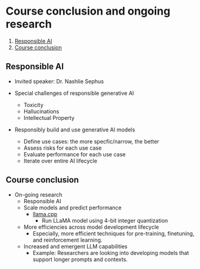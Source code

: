 # Course conclusion and ongoing research

1. [Responsible AI](#responsible-ai)
2. [Course conclusion](#course-conclusion)

## Responsible AI

- Invited speaker: Dr. Nashlie Sephus

- Special challenges of responsible generative AI
  - Toxicity
  - Hallucinations
  - Intellectual Property

- Responsibly build and use generative AI models
  - Define use cases: the more specfic/narrow, the better
  - Assess risks for each use case
  - Evaluate performance for each use case
  - Iterate over entire AI lifecycle

## Course conclusion

- On-going research
  - Responsible AI
  - Scale models and predict performance
    - [llama.cpp](https://github.com/ggerganov/llama.cpp)
      - Run LLaMA model using 4-bit integer quantization
  - More efficiencies across model development lifecycle
    - Especially, more efficient techniques for pre-training, finetuning, and reinforcement learning.
  - Increased and emergent LLM capabilities
    - Example: Researchers are looking into developing models that support longer prompts and contexts.
